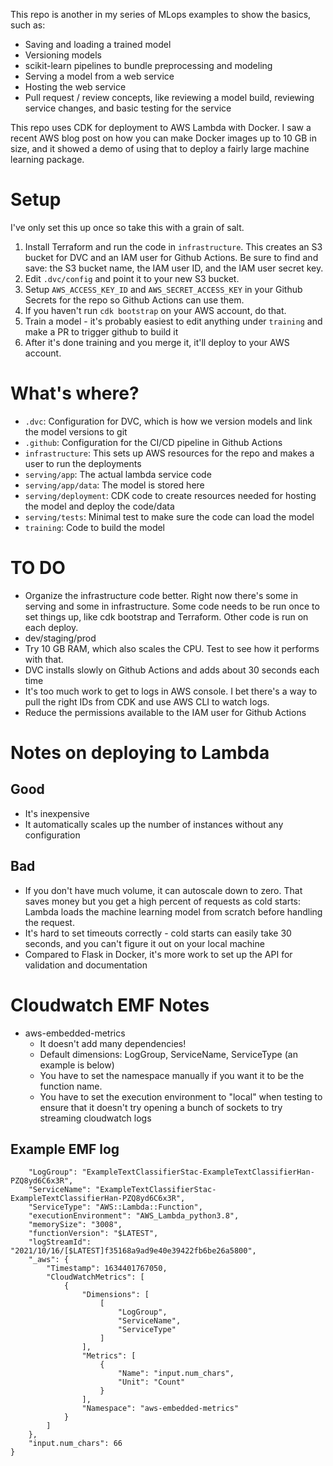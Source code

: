 This repo is another in my series of MLops examples to show the basics, such as:
* Saving and loading a trained model
* Versioning models
* scikit-learn pipelines to bundle preprocessing and modeling
* Serving a model from a web service
* Hosting the web service
* Pull request / review concepts, like reviewing a model build, reviewing service changes, and basic testing for the service

This repo uses CDK for deployment to AWS Lambda with Docker. I saw a recent AWS blog post on how you can make Docker images up to 10 GB in size, and it showed a demo of using that to deploy a fairly large machine learning package.

# Setup

I've only set this up once so take this with a grain of salt.

1. Install Terraform and run the code in `infrastructure`. This creates an S3 bucket for DVC and an IAM user for Github Actions. Be sure to find and save: the S3 bucket name, the IAM user ID, and the IAM user secret key.
1. Edit `.dvc/config` and point it to your new S3 bucket.
1. Setup `AWS_ACCESS_KEY_ID` and `AWS_SECRET_ACCESS_KEY` in your Github Secrets for the repo so Github Actions can use them.
1. If you haven't run `cdk bootstrap` on your AWS account, do that.
1. Train a model - it's probably easiest to edit anything under `training` and make a PR to trigger github to build it
1. After it's done training and you merge it, it'll deploy to your AWS account.

# What's where?

* `.dvc`: Configuration for DVC, which is how we version models and link the model versions to git
* `.github`: Configuration for the CI/CD pipeline in Github Actions
* `infrastructure`: This sets up AWS resources for the repo and makes a user to run the deployments
* `serving/app`: The actual lambda service code
* `serving/app/data`: The model is stored here
* `serving/deployment`: CDK code to create resources needed for hosting the model and deploy the code/data
* `serving/tests`: Minimal test to make sure the code can load the model
* `training`: Code to build the model

# TO DO
- Organize the infrastructure code better. Right now there's some in serving and some in infrastructure. Some code needs to be run once to set things up, like cdk bootstrap and Terraform. Other code is run on each deploy.
- dev/staging/prod
- Try 10 GB RAM, which also scales the CPU. Test to see how it performs with that.
- DVC installs slowly on Github Actions and adds about 30 seconds each time
- It's too much work to get to logs in AWS console. I bet there's a way to pull the right IDs from CDK and use AWS CLI to watch logs.
- Reduce the permissions available to the IAM user for Github Actions

# Notes on deploying to Lambda

## Good

* It's inexpensive
* It automatically scales up the number of instances without any configuration

## Bad

* If you don't have much volume, it can autoscale down to zero. That saves money but you get a high percent of requests as cold starts: Lambda loads the machine learning model from scratch before handling the request.
* It's hard to set timeouts correctly - cold starts can easily take 30 seconds, and you can't figure it out on your local machine
* Compared to Flask in Docker, it's more work to set up the API for validation and documentation

# Cloudwatch EMF Notes

* aws-embedded-metrics
  * It doesn't add many dependencies!
  * Default dimensions: LogGroup, ServiceName, ServiceType (an example is below)
  * You have to set the namespace manually if you want it to be the function name.
  * You have to set the execution environment to "local" when testing to ensure that it doesn't try opening a bunch of sockets to try streaming cloudwatch logs

## Example EMF log

```{
    "LogGroup": "ExampleTextClassifierStac-ExampleTextClassifierHan-PZQ8yd6C6x3R",
    "ServiceName": "ExampleTextClassifierStac-ExampleTextClassifierHan-PZQ8yd6C6x3R",
    "ServiceType": "AWS::Lambda::Function",
    "executionEnvironment": "AWS_Lambda_python3.8",
    "memorySize": "3008",
    "functionVersion": "$LATEST",
    "logStreamId": "2021/10/16/[$LATEST]f35168a9ad9e40e39422fb6be26a5800",
    "_aws": {
        "Timestamp": 1634401767050,
        "CloudWatchMetrics": [
            {
                "Dimensions": [
                    [
                        "LogGroup",
                        "ServiceName",
                        "ServiceType"
                    ]
                ],
                "Metrics": [
                    {
                        "Name": "input.num_chars",
                        "Unit": "Count"
                    }
                ],
                "Namespace": "aws-embedded-metrics"
            }
        ]
    },
    "input.num_chars": 66
}
```